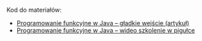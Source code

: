 Kod do materiałów:
* [Programowanie funkcyjne w Java – gładkie wejście (artykuł)](https://bykowski.pl/programowanie-funkcyjne-w-java-gladkie-wejscie/)
* [Programowanie funkcyjne w Java – wideo szkolenie w pigułce](https://youtu.be/kylW8wm7wMY)
